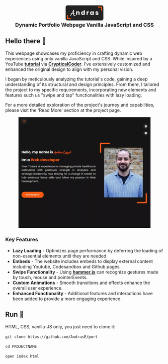 <h3 align="center">
  <a href="https://andrasegyed.netlify.app/" target="_blank" rel="noopener noreferrer">
  <img src="https://github.com/AndrasE/raw-readme/blob/e0ba0d38fc6f2bb201983bbc4986e59f1ae946f2/logo/port-readme-img.png" width="120px">
  </a>
  <br/>
Dynamic Portfolio Webpage Vanilla JavaScript and CSS
</h3> 

## Hello there 👋

This webpage showcases my proficiency in crafting dynamic web experiences using only vanilla JavaScript and CSS. While inspired by a YouTube **[tutorial](https://youtu.be/zJE-ze4TfXc)** via **[CrypticalCoder](https://www.youtube.com/@CrypticalCoder)**. I've extensively customized and enhanced the original design to align with my personal vision.

I began by meticulously analyzing the tutorial's code, gaining a deep understanding of its structural and design principles. From there, I tailored the project to my specific requirements, incorporating new elements and features such us "swipe and tap" functionalities with lazy loading. 

For a more detailed exploration of the project's journey and capabilities, please visit the 'Read More' section at the project page.

<div align="center">
<img src="https://github.com/AndrasE/raw-readme/blob/3f12481a9b01c5f8168b43dddb24da6dbcdfdfde/portolio.webp" width="420">
</div>

### Key Features

- **Lazy Loading** - Optimizes page performance by deferring the loading of non-essential elements until they are needed.  
- **Embeds** - The website includes embeds to display external content including Youtube, Codesandbox and Github pages.
- **Swipe Functionality** - Using **[hammer.js](https://hammerjs.github.io/)** can recognize gestures made by touch, mouse and pointerEvents. 
- **Custom Animations** - Smooth transitions and effects enhance the overall user experience. 
- **Enhanced Functionality** - Additional features and interactions have been added to provide a more engaging experience.  


## Run 🚀

HTML, CSS, vanilla-JS only, you just need to clone it:

`git clone https://github.com/AndrasE/port`

`cd PROJECTNAME`

`open index.html`
